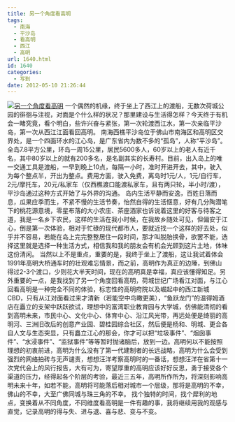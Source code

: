 ```yaml
---
title: 另一个角度看高明
tags:
  - 南海
  - 平沙岛
  - 看高明
  - 西江
  - 高明
url: 1640.html
id: 1640
categories:
  - 写到
date: 2012-05-10 21:26:44
---
```


[![](http://photo.guolaijie.com/rooufer/uploads/2012/05/另一个角度看高明.jpg "另一个角度看高明")](http://photo.guolaijie.com/rooufer/uploads/2012/05/另一个角度看高明.jpg) 一个偶然的机缘，终于坐上了西江上的渡船，无数次荷城公园的徘徊与注视，对面是个什么样的状况？那里建设与生活得怎样？今天终于有机会一睹究竟，看个明白，些许兴奋与紧张，第一次轮渡西江水，第一次亲临平沙岛，第一次从西江江面看回高明。 南海西樵平沙岛位于佛山市南海区和高明区交界处，是一个四面环水的江心岛，是广东省内为数不多的“孤岛”，人称“平沙岛”。全岛7.8平方公里，环岛一周15公里，居民5600多人，60岁以上的老人有近千名，其中80岁以上的就有200多名，是名副其实的长寿村。目前，出入岛上的唯一交通工具是渡船，一早到晚上10点，每隔一小时，准时开进开去，其中，驶入为每个整点半，开出为整点。费用方面，驶入免费，离岛时1元/人，1元/自行车，2元/摩托车，20元/私家车（仅西樵渡口能渡私家车，且有两只轮，半小时/渡），平沙岛通过这种方式开始了与外界的沟通。 岛内生活平静而安逸，百姓日落而息，瓜果应季而生，不紧不慢的生活节奏，怡然自得的生活惬意，好有几分陶潜笔下的桃花源意境，零星布落的大小农庄、茶座酒家也诉说着这里的好客与待客之道，我是一名乡下农民，这样的生活在我小时候，在我故乡随处可见，但偏安于江心，倒是第一次体验，相对于忙碌的现代都市人，要就近找一个这样的好去处，似乎并不容易，若能在岛上完完整整居住一段时间，那才叫脱胎换骨，欲罢不能，选择这里就是选择一种生活方式，相信我和我的朋友会有机会光顾到这片土地，体味这份清闲。 当然以上不是重点，重要的是，我终于坐上了渡船，这让我试着体会1991年高明大桥通车时的壮观难忘情景，而之前，高明作为真正的边陲，到佛山得过2-3个渡口，少则花大半天时间，现在的高明真是幸福，真应该懂得知足。另外重要的一点，是我找到了另一个角度回看高明，荷城世纪广场看江对面，与江心回看高明是一种完全不同的体验，标志性的高明府院以及崛起中的西江新城CBD，只有从江对面看过来才清新（若能空中鸟瞰更美），“鱼跃龙门”的温得姆酒店在矗立的支架中跃跃欲试，理想中的富湾职业教育园与大学城，仿佛能清彻的看到高明未来，市民中心、文化中心、体育中心、沿江风光带，再远处便是绮丽的高明河、三洲旧改后的创意产业园、碧桂园综合社区，然后便是杨和、明城、更合各自人文与生态突显，只有矗立江心的那会，你才可以把“垃圾事件”、“烟囱事件”、“水浸事件”、“监狱事件”等等暂时抛诸脑后，放到一边。高明何以不能按照理想的初衷前进，高明为什么没有了第一代建制者的长远战略，高明为什么会受到强烈的网络拍砖与无声谴责，想想汪洋考察高明时的一番话，想想汪洋在省第十一次党代会上的风行报告，大有可为，寄望厚重的高明应该好好反思，勇于接受各个渠道的压力，经得起各个阶层的考验，最近三五年，高明所作所为，将深刻影响高明未来十年，如若不能，高明将可能落后相对城市一个层级，那将是高明的不幸，佛山的不幸，大至广佛同城与珠三角的不幸。 找个独特的时间，找个犀利的地点，变换着从不同角度，不同维度看高明是一件有趣的事，我将继续用我的观感与直觉，记录高明的得与失、进与退、喜与悲、变与不变。